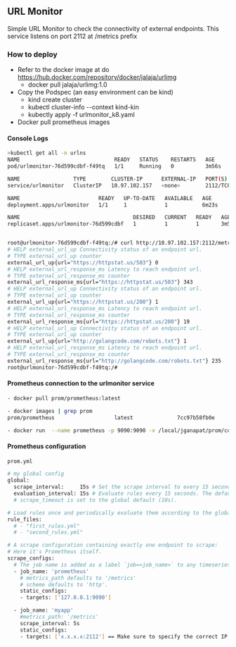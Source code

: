 ## URL Monitor
Simple URL Monitor to check the connectivity of external endpoints.
This service listens on port 2112 at /metrics prefix

### How to deploy
- Refer to the docker image at do https://hub.docker.com/repository/docker/jalaja/urlimg
  - docker pull jalaja/urlimg:1.0
- Copy the Podspec (an easy environment can be kind)
   - kind create cluster
   - kubectl cluster-info --context kind-kin
   - kubectly apply -f urlmonitor_k8.yaml
- Docker pull prometheus images



#### Console Logs

```bash
>kubectl get all -n urlns
NAME                              READY   STATUS    RESTARTS   AGE
pod/urlmonitor-76d599cdbf-f49tq   1/1     Running   0          3m56s

NAME                 TYPE        CLUSTER-IP      EXTERNAL-IP   PORT(S)    AGE
service/urlmonitor   ClusterIP   10.97.102.157   <none>        2112/TCP   6m23s

NAME                         READY   UP-TO-DATE   AVAILABLE   AGE
deployment.apps/urlmonitor   1/1     1            1           6m23s

NAME                                    DESIRED   CURRENT   READY   AGE
replicaset.apps/urlmonitor-76d599cdbf   1         1         1       3m56s


root@urlmonitor-76d599cdbf-f49tq:/# curl http://10.97.102.157:2112/metrics
# HELP external_url_up Connectivity status of an endpoint url.
# TYPE external_url_up counter
external_url_up{url="https://httpstat.us/503"} 0
# HELP external_url_response_ms Latency to reach endpoint url.
# TYPE external_url_response_ms counter
external_url_response_ms{url="https://httpstat.us/503"} 343
# HELP external_url_up Connectivity status of an endpoint url.
# TYPE external_url_up counter
external_url_up{url="https://httpstat.us/200"} 1
# HELP external_url_response_ms Latency to reach endpoint url.
# TYPE external_url_response_ms counter
external_url_response_ms{url="https://httpstat.us/200"} 19
# HELP external_url_up Connectivity status of an endpoint url.
# TYPE external_url_up counter
external_url_up{url="http://golangcode.com/robots.txt"} 1
# HELP external_url_response_ms Latency to reach endpoint url.
# TYPE external_url_response_ms counter
external_url_response_ms{url="http://golangcode.com/robots.txt"} 235
root@urlmonitor-76d599cdbf-f49tq:/# 

```

#### Prometheus connection to the urlmonitor service


```bash
- docker pull prom/prometheus:latest

- docker images | grep prom
prom/prometheus                   latest              7cc97b58fb0e        9 days ago          168.3 MB

- docker run  --name prometheus -p 9090:9090 -v /local/jganapat/prom/config/prom.yml:/etc/prometheus/prometheus.yml prom/prometheus --config.file=/etc/prometheus/prometheus.yml
```

#### Prometheus configuration 

```bash
prom.yml

# my global config
global:
  scrape_interval:     15s # Set the scrape interval to every 15 seconds. Default is every 1 minute.
  evaluation_interval: 15s # Evaluate rules every 15 seconds. The default is every 1 minute.
  # scrape_timeout is set to the global default (10s).

# Load rules once and periodically evaluate them according to the global 'evaluation_interval'.
rule_files:
  # - "first_rules.yml"
  # - "second_rules.yml"

# A scrape configuration containing exactly one endpoint to scrape:
# Here it's Prometheus itself.
scrape_configs:
  # The job name is added as a label `job=<job_name>` to any timeseries scraped from this config.
  - job_name: 'prometheus'
    # metrics_path defaults to '/metrics'
    # scheme defaults to 'http'.
    static_configs:
    - targets: ['127.0.0.1:9090']

  - job_name: 'myapp'
    #metrics_path: '/metrics'
    scrape_interval: 5s
    static_configs:
    - targets: ['x.x.x.x:2112'] == Make sure to specify the correct IP address here to talk to the urlmonitor service

```

